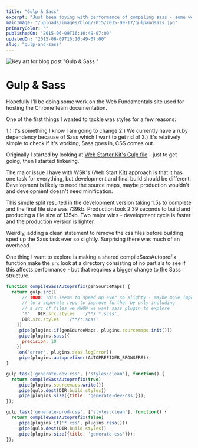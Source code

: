 ```yaml
---
title: "Gulp & Sass"
excerpt: "Just been toying with performance of compiling sass - some weird things I've spotted."
mainImage: "/uploads/images/blog/2015/2015-09-17/gulpandsass.jpg"
primaryColor: ""
publishedOn: "2015-06-09T16:10:49-07:00"
updatedOn: "2015-06-09T16:10:49-07:00"
slug: "gulp-and-sass"
---
```

![Key art for blog post "Gulp & Sass "](/uploads/images/blog/2015/2015-09-17/gulpandsass.jpg)

# Gulp & Sass

Hopefully I'll be doing some work on the Web Fundamentals site used for hosting the Chrome team documentation.

One of the first things I wanted to tackle was styles for a few reasons:

1.) It's something I know I am going to change
2.) We currently have a ruby dependency because of Sass which I want to get rid of
3.) It's relatively simple to check if it's working, Sass goes in, CSS comes out.

Originally I started by looking at [Web Starter Kit's Gulp file](https://github.com/google/web-starter-kit/blob/master/gulpfile.js) - just to get going, then I started tinkering.

The major issue I have with WSK's (Web Start Kit) approach is that it has one task for everything, but development and final build should be different. Development is likely to need the source maps, maybe production wouldn't and development doesn't need minification.

This simple split resulted in the development version taking 1.5s to complete and the final file size was 739kb. Production took 2.39 seconds to build and producing a file size of 135kb. Two major wins - development cycle is faster and the production version is lighter.

Weirdly, adding a clean statement to remove the css files before building sped up the Sass task ever so slightly. Surprising there was much of an overhead.

One thing I want to explore is making a shared compileSassAutoprefix function make the `src` look at a directory consisting of no partials to see if this affects performance - but that requires a bigger change to the Sass structure.

```javascript
function compileSassAutoprefix(genSourceMaps) {
  return gulp.src([
      // TODO: This seems to speed up ever so slighty - maybe move imports
      // to a seperate repo to improve further by only including
      // a src of files we KNOW we want sass plugin to explore
      '!'   DIR.src.styles   '/**/_*.scss',
      DIR.src.styles   '/**/*.scss'
    ])
    .pipe(plugins.if(genSourceMaps, plugins.sourcemaps.init()))
    .pipe(plugins.sass({
      precision: 10
    })
    .on('error', plugins.sass.logError))
    .pipe(plugins.autoprefixer(AUTOPREFIXER_BROWSERS));
}

gulp.task('generate-dev-css', ['styles:clean'], function() {
  return compileSassAutoprefix(true)
    .pipe(plugins.sourcemaps.write())
    .pipe(gulp.dest(DIR.build.styles))
    .pipe(plugins.size({title: 'generate-dev-css'}));
});

gulp.task('generate-prod-css', ['styles:clean'], function() {
  return compileSassAutoprefix(false)
    .pipe(plugins.if('*.css', plugins.csso()))
    .pipe(gulp.dest(DIR.build.styles))
    .pipe(plugins.size({title: 'generate-css'}));
});
```